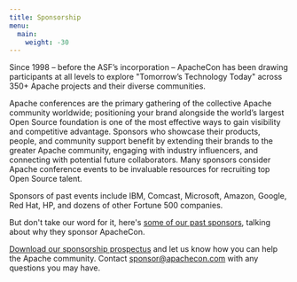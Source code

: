 ```yaml
---
title: Sponsorship
menu:
  main:
    weight: -30
---
```


Since 1998 – before the ASF’s incorporation – ApacheCon has been drawing participants at all levels to explore "Tomorrow’s Technology Today" across 350+ Apache projects and their diverse communities.

Apache conferences are the primary gathering of the collective Apache community worldwide; positioning your brand alongside the world’s largest Open Source foundation is one of the most effective ways to gain visibility and competitive advantage. Sponsors who showcase their products, people, and community support benefit by extending their brands to the greater Apache community, engaging with industry influencers, and connecting with potential future collaborators. Many sponsors consider Apache conference events to be invaluable resources for recruiting top Open Source talent.

Sponsors of past events include IBM, Comcast, Microsoft, Amazon, Google, Red Hat, HP, and dozens of other Fortune 500 companies.

But don't take our word for it, here's [some of our past sponsors](https://feathercast.apache.org/2016/05/09/why-did-you-sponsor-apachebigdata/), talking about why they sponsor ApacheCon.

[Download our sponsorship prospectus](https://www.apachecon.com/acah2022/2022_ApacheCon_prospectus.pdf) and let us know how you can help the Apache community. Contact sponsor@apachecon.com with any questions you may have.
